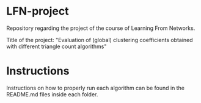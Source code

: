 # LFN-project

Repository regarding the project of the course of Learning From Networks.

Title of the project: "Evaluation of (global) clustering coefficients obtained with different triangle count algorithms"


# Instructions
Instructions on how to properly run each algorithm can be found in the README.md files inside each folder.
